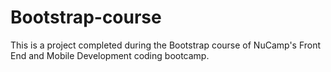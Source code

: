 # Bootstrap-course

This is a project completed during the Bootstrap course of NuCamp's Front End and Mobile Development coding bootcamp.
